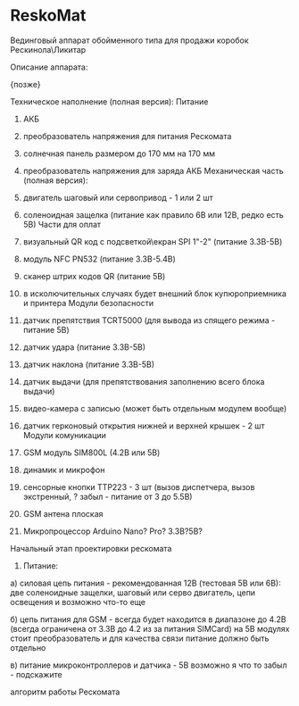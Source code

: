 # ReskoMat
Вединговый аппарат обойменного типа для продажи коробок Рескинола\Ликитар

Описание аппарата:

{позже}

Техническое наполнение (полная версия):
Питание 
1) АКБ 
2) преобразователь напряжения для питания Рескомата 
3) солнечная панель размером до 170 мм на 170 мм
4) преобразователь напряжения для заряда АКБ
Механическая часть (полная версия):
1) двигатель шаговый или сервопривод - 1 или 2 шт
2) соленоидная защелка (питание как правило 6В или 12В, редко есть 5В)
Части для оплат
1) визуальный QR код с подсветкой\екран SPI 1"-2" (питание 3.3В-5В) 
2) модуль NFC PN532 (питание 3.3В-5.4В)
3) сканер штрих кодов QR (питание 5В)
4) в исколючительных случаях будет внешний блок купюроприемника и принтера
Модули безопасности
1) датчик препятствия TCRT5000 (для вывода из спящего режима - питание 5В)
2) датчик удара (питание 3.3В-5В)
3) датчик наклона (питание 3.3В-5В)
4) датчик выдачи (для препятствования заполнению всего блока выдачи)
5) видео-камера с записью (может быть отдельным модулем вообще)
6) датчик герконовый открытия нижней и верхней крышек - 2 шт
Модули комуникации
1) GSM модуль SIM800L (4.2В или 5В)
2) динамик и микрофон
3) сенсорные кнопки TTP223 - 3 шт (вызов диспетчера, вызов экстренный, ? забыл - питание от 3 до 5.5В)
4) GSM антена плоская 
 
1) Микропроцессор Arduino Nano? Pro? 3.3В?5В?

Начальный этап проектировки рескомата
1) Питание:

а) силовая цепь питания - рекомендованная 12В (тестовая 5В или 6В): две соленоидные защелки, шаговый или серво двигатель, цепи освещения и возможно что-то еще

б) цепь питания для GSM - всегда будет находится в диапазоне до 4.2В (всегда ограничена от 3.3В до 4.2 из за питания SIMCard) на 5В модулях стоит преобразователь и для качества связи питание должно быть отдельно

в) питание микроконтроллеров и датчика - 5В 
возможно я что то забыл - подскажите

алгоритм работы Рескомата
